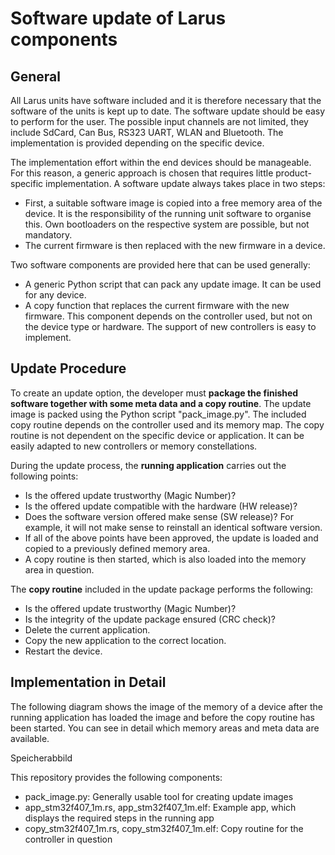 Software update of Larus components
===================================
General
-------
All Larus units have software included and it is therefore necessary that the software of the units is kept up to date. The software update should be easy to perform for the user. The possible input channels are not limited, they include SdCard, Can Bus, RS323 UART, WLAN and Bluetooth. The implementation is provided depending on the specific device.

The implementation effort within the end devices should be manageable. For this reason, a generic approach is chosen that requires little product-specific implementation. A software update always takes place in two steps:
- First, a suitable software image is copied into a free memory area of the device. It is the responsibility of the running unit software to organise this. Own bootloaders on the respective system are possible, but not mandatory.
- The current firmware is then replaced with the new firmware in a device.

Two software components are provided here that can be used generally:
- A generic Python script that can pack any update image. It can be used for any device.
- A copy function that replaces the current firmware with the new firmware. This component depends on the controller used, but not on the device type or hardware. The support of new controllers is easy to implement.

Update Procedure
----------------
To create an update option, the developer must **package the finished software together with some meta data and a copy routine**. The update image is packed using the Python script "pack_image.py". The included copy routine depends on the controller used and its memory map. The copy routine is not dependent on the specific device or application. It can be easily adapted to new controllers or memory constellations.
 
During the update process, the **running application** carries out the following points:
- Is the offered update trustworthy (Magic Number)?
- Is the offered update compatible with the hardware (HW release)?
- Does the software version offered make sense (SW release)? For example, it will not make sense to reinstall an identical software version.
- If all of the above points have been approved, the update is loaded and copied to a previously defined memory area.
- A copy routine is then started, which is also loaded into the memory area in question.

The **copy routine** included in the update package performs the following:
- Is the offered update trustworthy (Magic Number)?
- Is the integrity of the update package ensured (CRC check)?
- Delete the current application.
- Copy the new application to the correct location.
- Restart the device.

Implementation in Detail
------------------------
The following diagram shows the image of the memory of a device after the running application has loaded the image and before the copy routine has been started. You can see in detail which memory areas and meta data are available.

Speicherabbild

This repository provides the following components:
- pack_image.py: Generally usable tool for creating update images
- app_stm32f407_1m.rs, app_stm32f407_1m.elf: Example app, which displays the required steps in the running app
- copy_stm32f407_1m.rs, copy_stm32f407_1m.elf: Copy routine for the controller in question
